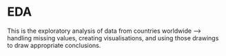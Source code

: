 # EDA
This is the exploratory analysis of data from countries worldwide --> handling missing values, creating visualisations, and using those drawings to draw appropriate conclusions. 
